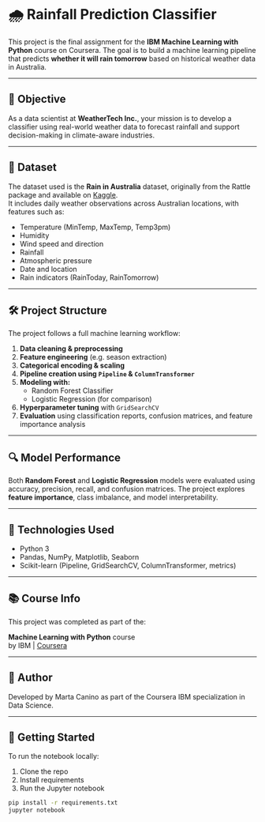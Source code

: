 # 🌧️ Rainfall Prediction Classifier

This project is the final assignment for the **IBM Machine Learning with Python** course on Coursera. The goal is to build a machine learning pipeline that predicts **whether it will rain tomorrow** based on historical weather data in Australia.

---

## 🧠 Objective

As a data scientist at **WeatherTech Inc.**, your mission is to develop a classifier using real-world weather data to forecast rainfall and support decision-making in climate-aware industries.

---

## 📁 Dataset

The dataset used is the **Rain in Australia** dataset, originally from the Rattle package and available on [Kaggle](https://www.kaggle.com/datasets/jsphyg/weather-dataset-rattle-package).  
It includes daily weather observations across Australian locations, with features such as:

- Temperature (MinTemp, MaxTemp, Temp3pm)
- Humidity
- Wind speed and direction
- Rainfall
- Atmospheric pressure
- Date and location
- Rain indicators (RainToday, RainTomorrow)

---

## 🛠️ Project Structure

The project follows a full machine learning workflow:

1. **Data cleaning & preprocessing**
2. **Feature engineering** (e.g. season extraction)
3. **Categorical encoding & scaling**
4. **Pipeline creation using `Pipeline` & `ColumnTransformer`**
5. **Modeling with:**
   - Random Forest Classifier
   - Logistic Regression (for comparison)
6. **Hyperparameter tuning** with `GridSearchCV`
7. **Evaluation** using classification reports, confusion matrices, and feature importance analysis

---

## 🔍 Model Performance

Both **Random Forest** and **Logistic Regression** models were evaluated using accuracy, precision, recall, and confusion matrices. The project explores **feature importance**, class imbalance, and model interpretability.

---

## 🧪 Technologies Used

- Python 3
- Pandas, NumPy, Matplotlib, Seaborn
- Scikit-learn (Pipeline, GridSearchCV, ColumnTransformer, metrics)

---

## 📚 Course Info

This project was completed as part of the:

**Machine Learning with Python** course  
by IBM | [Coursera](https://www.coursera.org/learn/machine-learning-with-python)

---

## 📌 Author

Developed by Marta Canino as part of the Coursera IBM specialization in Data Science.

---

## 🚀 Getting Started

To run the notebook locally:
1. Clone the repo
2. Install requirements
3. Run the Jupyter notebook

```bash
pip install -r requirements.txt
jupyter notebook
